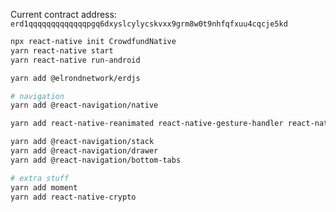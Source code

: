 Current contract address: `erd1qqqqqqqqqqqqqpgq6dxyslcylycskvxx9grm8w0t9nhfqfxuu4cqcje5kd`

```bash
npx react-native init CrowdfundNative
yarn react-native start
yarn react-native run-android

yarn add @elrondnetwork/erdjs

# navigation
yarn add @react-navigation/native

yarn add react-native-reanimated react-native-gesture-handler react-native-screens react-native-safe-area-context @react-native-community/masked-view

yarn add @react-navigation/stack
yarn add @react-navigation/drawer
yarn add @react-navigation/bottom-tabs

# extra stuff
yarn add moment
yarn add react-native-crypto
```
